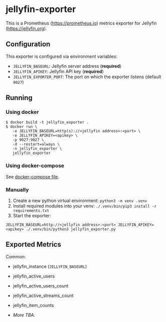 # jellyfin-exporter

This is a Prometheus (https://prometheus.io) metrics exporter for Jellyfin (https://jellyfin.org).

## Configuration

This exporter is configured via environment variables:

- `JELLYFIN_BASEURL`: Jellyfin server address (**required**)
- `JELLYFIN_APIKEY`: Jellyfin API key (**required**)
- `JELLYFIN_EXPORTER_PORT`: The port on which the exporter listens (default `9027`)

## Running

### Using docker

```
$ docker build -t jellyfin_exporter .
$ docker run \
   -e JELLYFIN_BASEURL=http(s)://<jellyfin address>:<port> \
   -e JELLYFIN_APIKEY=<apikey> \
   -p 9027:9027 \
   -d --restart=always \
   -n jellyfin_exporter \
   jellyfin_exporter
```

### Using docker-compose

See [docker-compose file](docker-compose.yml).

### Manually

1. Create a new python virtual environment: `python3 -m venv .venv`
2. Install required modules into your venv: `./.venv/bin/pip3 install -r requirements.txt`
3. Start the exporter:

```
JELLYFIN_BASEURL=http://<jellyfin address>:<port> JELLYFIN_APIKEY=<apikey> ./.venv/bin/python3 jellyfin_exporter.py
```

## Exported Metrics

Common:
  - jellyfin_instance (`JELLYFIN_BASEURL`)

- jellyfin_active_users
- jellyfin_active_users_count
- jellyfin_active_streams_count
- jellyfin_item_counts
- *More TBA.*

